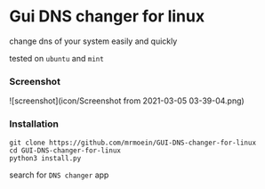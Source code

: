 # Gui DNS changer for linux
change dns of your system easily and quickly

tested on `ubuntu` and `mint`

### Screenshot
![screenshot](icon/Screenshot from 2021-03-05 03-39-04.png)

### Installation
```
git clone https://github.com/mrmoein/GUI-DNS-changer-for-linux
cd GUI-DNS-changer-for-linux
python3 install.py
```

search for `DNS changer` app